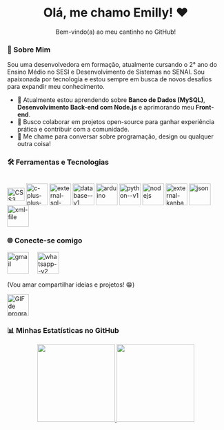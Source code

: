 <h1 align="center">Olá, me chamo Emilly! ❤️</h1>
<p align="center">Bem-vindo(a) ao meu cantinho no GitHub!</p>

### 🚀 Sobre Mim
<p>
Sou uma desenvolvedora em formação, atualmente cursando o 2° ano do Ensino Médio no SESI e Desenvolvimento de Sistemas no SENAI. Sou apaixonada por tecnologia e estou sempre em busca de novos desafios para expandir meu conhecimento.
</p>

- 🧠 Atualmente estou aprendendo sobre **Banco de Dados (MySQL)**, **Desenvolvimento Back-end com Node.js** e aprimorando meu **Front-end**.
- 👥 Busco colaborar em projetos open-source para ganhar experiência prática e contribuir com a comunidade.
- 💬 Me chame para conversar sobre programação, design ou qualquer outra coisa!

### 🛠️ Ferramentas e Tecnologias 

<div style="display: inline_block"><br>
  <img align="center" alt="CSS3" height="30" width="40" src="https://img.icons8.com/ios-filled/50/22C3E6/css3.png">
  <img align="center" alt="c-plus-plus-logo"/ width="50" height="50" src="https://img.icons8.com/ios-filled/50/22C3E6/c-plus-plus-logo.png" >
  <img align="center" width="50" height="50" src="https://img.icons8.com/external-outline-juicy-fish/60/22C3E6/external-sql-coding-and-development-outline-outline-juicy-fish.png" alt="external-sql-coding-and-development-outline-outline-juicy-fish"/>    
  <img align="center" width="50" height="50" src="https://img.icons8.com/ios/50/22C3E6/database--v1.png" alt="database--v1"/>    
  <img align="center" width="50" height="50" src="https://img.icons8.com/ios/50/22C3E6/arduino.png" alt="arduino"/>    
  <img align="center" width="50" height="50" src="https://img.icons8.com/ios/50/22C3E6/python--v1.png" alt="python--v1"/>    
  <img align="center" width="50" height="50" src="https://img.icons8.com/windows/32/22C3E6/nodejs.png" alt="nodejs"/>    
  <img align="center" width="50" height="50" src="https://img.icons8.com/external-outline-black-m-oki-orlando/32/22C3E6/external-kanban-product-management-outline-outline-black-m-oki-orlando.png" alt="external-kanban-product-management-outline-outline-black-m-oki-orlando"/>    
  <img align="center" width="50" height="50" src="https://img.icons8.com/ios/50/22C3E6/json.png" alt="json"/>    
  <img align="center" width="50" height="50" src="https://img.icons8.com/wired/64/22C3E6/xml-file.png" alt="xml-file"/>
</div>

### 🌐 Conecte-se comigo

<a href = "mailto:emillyraissa.nascimento2009@gmail.com"><img width="50" height="50" src="https://img.icons8.com/ios-filled/50/22C3E6/gmail.png" alt="gmail"/></a> &nbsp; &nbsp; <a href = "https://wa.me/5518991057618?text=Oii,+gostei+muito+do+seu+perfil+no+GitHub,+podemos+conversar+sobre?">        <img width="50" height="50" src="https://img.icons8.com/pastel-glyph/64/22C3E6/whatsapp--v2.png" alt="whatsapp--v2"/></a>

(Vou amar compartilhar ideias e projetos! 😁)
<p align="left">
  <img width="50" height="50 src="https://media0.giphy.com/media/v1.Y2lkPTc5MGI3NjExNnFpemp1bjhtdm45a3BtdHg1MWd3em1xMHZ1cmk4Yml0djdoOHQxZyZlcD12MV9pbnRlcm5hbF9naWZfYnlfaWQmY3Q9Zw/7ccvez1hF0LdO2JfSZ/giphy.gif" alt="GIF de programação">
</p>

### 📊 Minhas Estatísticas no GitHub

<p align="center">
  <a href="https://github.com/Emy-Nascimento07">
    <img height="180em" src="https://github-readme-stats.vercel.app/api/top-langs/?username=Emy-Nascimento07&layout=compact&langs_count=7&theme=dracula"/>
    <img height="180em"src="https://github-readme-stats.vercel.app/api?username=Emy-Nascimento07&show_icons=true&theme=dracula&include_all_commits=true&count_private=true"/>
  </a>
</p>
